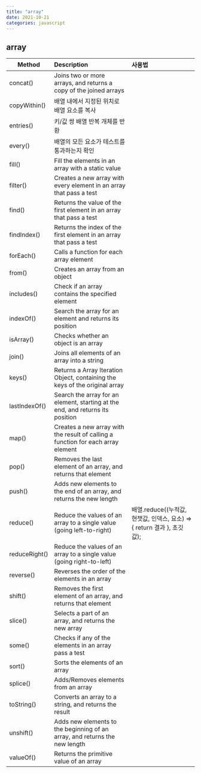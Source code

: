 ```yaml
---
title: "array"
date: 2021-10-21
categories: javascript  
---
```

## array  

| Method  |	Description  |  사용법  |  
| -------------------------------- | :------------------ | :------------------ |  
| concat()	    | Joins two or more arrays, and returns a copy of the joined arrays |   |   
| copyWithin()	| 배열 내에서 지정된 위치로 배열 요소를 복사                          |   |  
| entries()     | 키/값 쌍 배열 반복 개체를 반환 |                        |  
| every()       | 배열의 모든 요소가 테스트를 통과하는지 확인 |     |  
| fill()	    | Fill the elements in an array with a static value |    |   
| filter()	    | Creates a new array with every element in an array that pass a test |     |  
| find()	    | Returns the value of the first element in an array that pass a test |     |  
| findIndex()	| Returns the index of the first element in an array that pass a test |     |  
| forEach()	    | Calls a function for each array element |     |  
| from()	    | Creates an array from an object |     |  
| includes()	| Check if an array contains the specified element |     |  
| indexOf()	    | Search the array for an element and returns its position |     |  
| isArray()	    | Checks whether an object is an array |     |  
| join()	    | Joins all elements of an array into a string |     |  
| keys()	    | Returns a Array Iteration Object, containing the keys of the original array |     |  
| lastIndexOf()	| Search the array for an element, starting at the end, and returns its position |     |  
| map()   	    | Creates a new array with the result of calling a function for each array element |     |  
| pop()	        | Removes the last element of an array, and returns that element |     |  
| push()	    | Adds new elements to the end of an array, and returns the new length |     |  
| reduce()	    | Reduce the values of an array to a single value (going left-to-right) |   배열.reduce((누적값, 현잿값, 인덱스, 요소) => { return 결과 }, 초깃값);   |   
| reduceRight() | Reduce the values of an array to a single value (going right-to-left) |     |  
| reverse()	    | Reverses the order of the elements in an array |     |  
| shift()	    | Removes the first element of an array, and returns that element |     |  
| slice()	    | Selects a part of an array, and returns the new array |     |  
| some()	    | Checks if any of the elements in an array pass a test |     |  
| sort()	    | Sorts the elements of an array |     |  
| splice()	    | Adds/Removes elements from an array |     |  
| toString()	| Converts an array to a string, and returns the result |     |  
| unshift()	    | Adds new elements to the beginning of an array, and returns the new length |     |  
| valueOf()	    | Returns the primitive value of an array |     |  